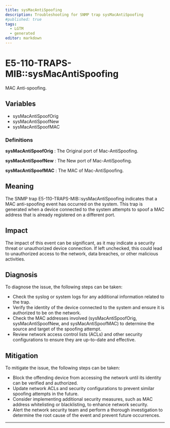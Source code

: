 ```yaml
---
title: sysMacAntiSpoofing
description: Troubleshooting for SNMP trap sysMacAntiSpoofing
#published: true
tags:
  - LGTM
  - generated
editor: markdown
---
```


# E5-110-TRAPS-MIB::sysMacAntiSpoofing 

MAC Anti-spoofing. 


## Variables


  - sysMacAntiSpoofOrig
  - sysMacAntiSpoofNew
  - sysMacAntiSpoofMAC 

### Definitions 


**sysMacAntiSpoofOrig** 
: The Original port of Mac-AntiSpoofing. 

**sysMacAntiSpoofNew** 
: The New port of Mac-AntiSpoofing. 

**sysMacAntiSpoofMAC** 
: The MAC of Mac-AntiSpoofing. 


## Meaning

The SNMP trap E5-110-TRAPS-MIB::sysMacAntiSpoofing indicates that a MAC anti-spoofing event has occurred on the system. This trap is generated when a device connected to the system attempts to spoof a MAC address that is already registered on a different port.

## Impact

The impact of this event can be significant, as it may indicate a security threat or unauthorized device connection. If left unchecked, this could lead to unauthorized access to the network, data breaches, or other malicious activities.

## Diagnosis

To diagnose the issue, the following steps can be taken:

* Check the syslog or system logs for any additional information related to the trap.
* Verify the identity of the device connected to the system and ensure it is authorized to be on the network.
* Check the MAC addresses involved (sysMacAntiSpoofOrig, sysMacAntiSpoofNew, and sysMacAntiSpoofMAC) to determine the source and target of the spoofing attempt.
* Review network access control lists (ACLs) and other security configurations to ensure they are up-to-date and effective.

## Mitigation

To mitigate the issue, the following steps can be taken:

* Block the offending device from accessing the network until its identity can be verified and authorized.
* Update network ACLs and security configurations to prevent similar spoofing attempts in the future.
* Consider implementing additional security measures, such as MAC address whitelisting or blacklisting, to enhance network security.
* Alert the network security team and perform a thorough investigation to determine the root cause of the event and prevent future occurrences.
---




